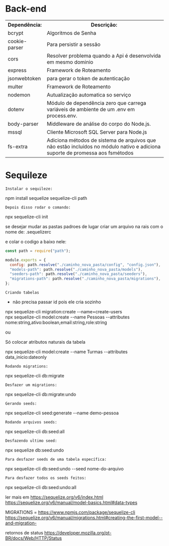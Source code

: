 # Back-end

<table>
  <tr>
    <th>Dependência:</th>
    <th>Descrição:</th>
  </tr>
  <tr>
    <td>bcrypt</td>
    <td>Algoritmos de Senha</td>
  </tr>
  <tr>
    <td>cookie-parser</td>
    <td>Para persistir a sessão</td>
  </tr>
  <tr>
    <td>cors</td>
    <td>Resolver problema quando a Api é desenvolvida em mesmo dominio</td>
  </tr>
  <tr>
    <td>express</td>
    <td>Framework de Roteamento</td>
  </tr>
  <tr>
    <td>jsonwebtoken</td>
    <td>para gerar o token de autenticação</td>
  </tr>
  <tr>
    <td>multer</td>
    <td>Framework de Roteamento</td>
  </tr>
  <tr>
    <td>nodemon</td>
    <td>Autualização automatica so serviço</td>
  </tr>
  <tr>
    <td>dotenv</td>
    <td>Módulo de dependência zero que carrega variáveis ​​de ambiente de um .env em process.env.</td>
  </tr>
  <tr>
    <td>body-parser</td>
    <td>Middleware de análise do corpo do Node.js.</td>
  </tr>
  <tr>
    <td>mssql</td>
    <td>Cliente Microsoft SQL Server para Node.js</td>
  </tr>
  <tr>
    <td>fs-extra</td>
    <td>Adiciona métodos de sistema de arquivos que não estão incluídos no módulo nativo e adiciona suporte de promessa aos fsmétodos</td>
  </tr>
</table>

# Sequileze

```
Instalar o sequileze:
```

npm install sequelize sequelize-cli path

```
Depois disso rodar o comando:
```

npx sequelize-cli init

se desejar mudar as pastas padroes de lugar criar um arquivo na rais com o nome de: .sequelizerc

e colar o codigo a baixo nele:

```javascript
const path = require("path");

module.exports = {
  config: path.resolve("./caminho_nova_pasta/config", "config.json"),
  "models-path": path.resolve("./caminho_nova_pasta/models"),
  "seeders-path": path.resolve("./caminho_nova_pasta/seeders"),
  "migrations-path": path.resolve("./caminho_nova_pasta/migrations"),
};
```

```
Criando tabelas
```

- não precisa passar id pois ele cria sozinho

npx sequelize-cli migration:create --name=create-users  
npx sequelize-cli model:create --name Pessoas --attributes nome:string,ativo:boolean,email:string,role:string

ou

Só colocar atributos naturais da tabela

npx sequelize-cli model:create --name Turmas --attributes data_inicio:dateonly

```
Rodando migrations:
```

npx sequelize-cli db:migrate

```
Desfazer um migrations:
```

npx sequelize-cli db:migrate:undo

```
Gerando seeds:
```

npx sequelize-cli seed:generate --name demo-pessoa

```
Rodando arquivos seeds:
```

npx sequelize-cli db:seed:all

```
Desfazendo ultimo seed:
```

npx sequelize db:seed:undo

```
Para desfazer seeds de uma tabela específica:
```

npx sequelize-cli db:seed:undo --seed nome-do-arquivo

```
Para desfazer todos os seeds feitos:
```

npx sequelize-cli db:seed:undo:all

ler mais em https://sequelize.org/v6/index.html
https://sequelize.org/v6/manual/model-basics.html#data-types

MIGRATIONS = https://www.npmjs.com/package/sequelize-cli
https://sequelize.org/v6/manual/migrations.html#creating-the-first-model--and-migration-

retornos de status
https://developer.mozilla.org/pt-BR/docs/Web/HTTP/Status

